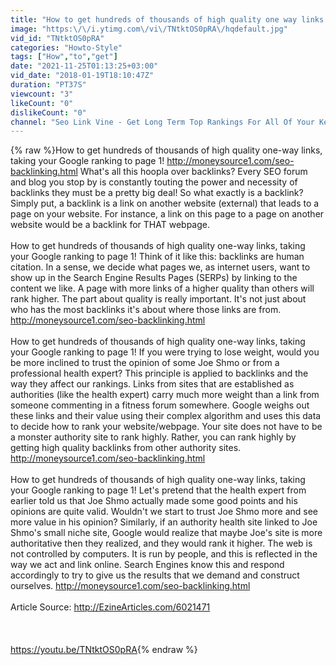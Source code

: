 ```yaml
---
title: "How to get hundreds of thousands of high quality one way links!"
image: "https:\/\/i.ytimg.com\/vi\/TNtktOS0pRA\/hqdefault.jpg"
vid_id: "TNtktOS0pRA"
categories: "Howto-Style"
tags: ["How","to","get"]
date: "2021-11-25T01:13:25+03:00"
vid_date: "2018-01-19T18:10:47Z"
duration: "PT37S"
viewcount: "3"
likeCount: "0"
dislikeCount: "0"
channel: "Seo Link Vine - Get Long Term Top Rankings For All Of Your Keywords"
---
```

{% raw %}How to get hundreds of thousands of high quality one-way links, taking your Google ranking to page 1!  <a rel="nofollow" target="blank" href="http://moneysource1.com/seo-backlinking.html">http://moneysource1.com/seo-backlinking.html</a> What's all this hoopla over backlinks? Every SEO forum and blog you stop by is constantly touting the power and necessity of backlinks they must be a pretty big deal! So what exactly is a backlink? Simply put, a backlink is a link on another website (external) that leads to a page on your website. For instance, a link on this page to a page on another website would be a backlink for THAT webpage.<br /><br />How to get hundreds of thousands of high quality one-way links, taking your Google ranking to page 1! Think of it like this: backlinks are human citation. In a sense, we decide what pages we, as internet users, want to show up in the Search Engine Results Pages (SERPs) by linking to the content we like. A page with more links of a higher quality than others will rank higher. The part about quality is really important. It's not just about who has the most backlinks it's about where those links are from. <a rel="nofollow" target="blank" href="http://moneysource1.com/seo-backlinking.html">http://moneysource1.com/seo-backlinking.html</a><br /><br />How to get hundreds of thousands of high quality one-way links, taking your Google ranking to page 1! If you were trying to lose weight, would you be more inclined to trust the opinion of some Joe Shmo or from a professional health expert? This principle is applied to backlinks and the way they affect our rankings. Links from sites that are established as authorities (like the health expert) carry much more weight than a link from someone commenting in a fitness forum somewhere. Google weighs out these links and their value using their complex algorithm and uses this data to decide how to rank your website/webpage. Your site does not have to be a monster authority site to rank highly. Rather, you can rank highly by getting high quality backlinks from other authority sites. <a rel="nofollow" target="blank" href="http://moneysource1.com/seo-backlinking.html">http://moneysource1.com/seo-backlinking.html</a><br /><br />How to get hundreds of thousands of high quality one-way links, taking your Google ranking to page 1! Let's pretend that the health expert from earlier told us that Joe Shmo actually made some good points and his opinions are quite valid. Wouldn't we start to trust Joe Shmo more and see more value in his opinion? Similarly, if an authority health site linked to Joe Shmo's small niche site, Google would realize that maybe Joe's site is more authoritative then they realized, and they would rank it higher. The web is not controlled by computers. It is run by people, and this is reflected in the way we act and link online. Search Engines know this and respond accordingly to try to give us the results that we demand and construct ourselves. <a rel="nofollow" target="blank" href="http://moneysource1.com/seo-backlinking.html">http://moneysource1.com/seo-backlinking.html</a><br /><br />Article Source: <a rel="nofollow" target="blank" href="http://EzineArticles.com/6021471">http://EzineArticles.com/6021471</a><br /><br /><br /><br /><a rel="nofollow" target="blank" href="https://youtu.be/TNtktOS0pRA">https://youtu.be/TNtktOS0pRA</a>{% endraw %}
